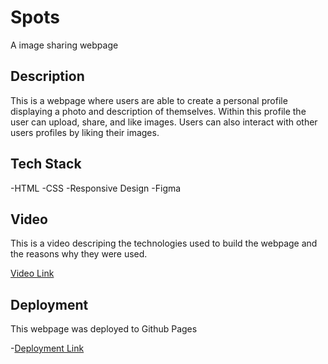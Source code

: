 # Spots

A image sharing webpage

## Description

This is a webpage where users are able to create a personal profile displaying a photo and description of themselves. Within this profile the user can upload, share, and like images. Users can also interact with other users profiles by liking their images.

## Tech Stack

-HTML
-CSS
-Responsive Design
-Figma

## Video

This is a video descriping the technologies used to build the webpage and the reasons why they were used.

[Video Link](https://drive.google.com/file/d/1E4BUSCVuhsBfnJvvWf-1N3qiY4Z0ksnM/view?usp=drive_link)

## Deployment

This webpage was deployed to Github Pages

-[Deployment Link](https://glowcodes24.github.io/se_project_spots/)
